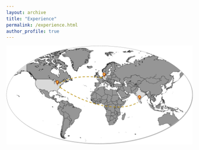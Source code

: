 ```yaml
---
layout: archive
title: "Experience"
permalink: /experience.html
author_profile: true
---
```


![Experience Image](images/Experience.jpg)
